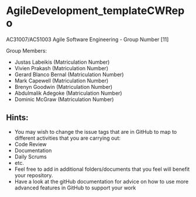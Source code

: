 # AgileDevelopment_templateCWRepo
AC31007/AC51003 Agile Software Engineering - Group Number [11]

Group Members:
- Justas Labeikis (Matriculation Number)
- Vivien Prakash (Matriculation Number)
- Gerard Blanco Bernal (Matriculation Number)
- Mark Capewell (Matriculation Number)
- Brenyn Goodwin (Matriculation Number)
- Abdulmalik Adegoke (Matriculation Number)
- Dominic McGraw (Matriculation Number)

## Hints:
- You may wish to change the issue tags that are in GitHub to map to different activities that you are carrying out:
 - Code Review
 - Documentation
 - Daily Scrums
 - etc.
- Feel free to add in additional folders/documents that you feel will benefit your repository.
- Have a look at the gitHub documentation for advice on how to use more advanced features in GitHub to support your work
